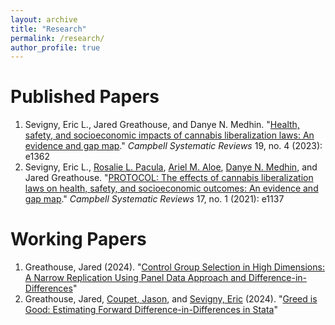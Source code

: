 ```yaml
---
layout: archive
title: "Research"
permalink: /research/
author_profile: true 
---
```


# Published Papers

1. Sevigny, Eric L., Jared Greathouse, and Danye N. Medhin. "[Health, safety, and socioeconomic impacts of cannabis liberalization laws: An evidence and gap map](https://doi.org/10.1002/cl2.1362)." _Campbell Systematic Reviews_ 19, no. 4 (2023): e1362
2. Sevigny, Eric L., [Rosalie L. Pacula](https://priceschool.usc.edu/faculty/directory/rosalie-pacula/), [Ariel M. Aloe](https://education.uiowa.edu/directory/ariel-aloe), [Danye N. Medhin](https://www.nccu.edu/employee/dmedhin), and Jared Greathouse. "[PROTOCOL: The effects of cannabis liberalization laws on health, safety, and socioeconomic outcomes: An evidence and gap map](https://doi.org/10.1002/cl2.1137)." _Campbell Systematic Reviews_ 17, no. 1 (2021): e1137

# Working Papers

1. Greathouse, Jared (2024). "[Control Group Selection in High Dimensions: A Narrow Replication Using Panel Data Approach and Difference-in-Differences](https://jgreathouse9.github.io/publications/Replication_of_Shi_2023.pdf)"
2. Greathouse, Jared, [Coupet, Jason](https://aysps.gsu.edu/profile/jason-coupet/), and [Sevigny, Eric](https://aysps.gsu.edu/profile/eric-sevigny/) (2024). "[Greed is Good: Estimating Forward Difference-in-Differences in Stata](https://jgreathouse9.github.io/publications/FDIDSJ.pdf)"
